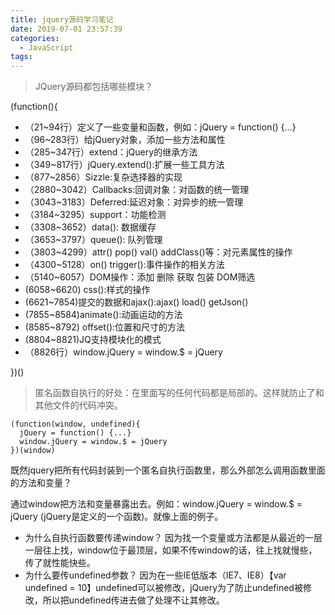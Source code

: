 ```yaml
---
title: jquery源码学习笔记
date: 2019-07-01 23:57:39
categories:
  - JavaScript
tags: 
---
```


> JQuery源码都包括哪些模块？

(function(){

  - （21~94行）定义了一些变量和函数，例如：jQuery = function() {...}
  - （96~283行）给jQuery对象，添加一些方法和属性
  - （285~347行）extend：jQuery的继承方法
  - （349~817行）jQuery.extend():扩展一些工具方法
  - （877~2856）Sizzle:复杂选择器的实现
  - （2880~3042）Callbacks:回调对象：对函数的统一管理
  - （3043~3183）Deferred:延迟对象：对异步的统一管理
  - （3184~3295）support：功能检测
  - （3308~3652）data(): 数据缓存
  - （3653~3797）queue(): 队列管理
  - （3803~4299）attr() pop() val() addClass()等：对元素属性的操作
  - （4300~5128）on() trigger():事件操作的相关方法
  - （5140~6057）DOM操作：添加 删除 获取 包装 DOM筛选
  - (6058~6620) css():样式的操作
  - (6621~7854)提交的数据和ajax():ajax() load() getJson()
  - (7855~8584)animate():动画运动的方法
  - (8585~8792) offset():位置和尺寸的方法
  - (8804~8821)JQ支持模块化的模式
  - （8826行）window.jQuery = window.$ = jQuery
  
})()

> 匿名函数自执行的好处：在里面写的任何代码都是局部的。这样就防止了和其他文件的代码冲突。
```
(function(window, undefined){
  jQuery = function() {...}
  window.jQuery = window.$ = jQuery
})(window)
```
既然jquery把所有代码封装到一个匿名自执行函数里，那么外部怎么调用函数里面的方法和变量？

通过window把方法和变量暴露出去。例如：window.jQuery = window.$ = jQuery (jQuery是定义的一个函数)。就像上面的例子。

- 为什么自执行函数要传递window？
  因为找一个变量或方法都是从最近的一层一层往上找，window位于最顶层，如果不传window的话，往上找就慢些，传了就性能快些。
- 为什么要传undefined参数？
  因为在一些IE低版本（IE7、IE8）【var undefined = 10】undefined可以被修改，jQuery为了防止undefined被修改，所以把undefined传进去做了处理不让其修改。
